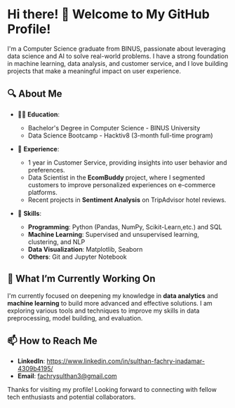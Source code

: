# Hi there! 👋 Welcome to My GitHub Profile!

I'm a Computer Science graduate from BINUS, passionate about leveraging data science and AI to solve real-world problems. I have a strong foundation in machine learning, data analysis, and customer service, and I love building projects that make a meaningful impact on user experience.

## 🔍 About Me

- 👨‍🎓 **Education**: 
  - Bachelor's Degree in Computer Science - BINUS University
  - Data Science Bootcamp - Hacktiv8 (3-month full-time program)

- 💼 **Experience**: 
  - 1 year in Customer Service, providing insights into user behavior and preferences.
  - Data Scientist in the **EcomBuddy** project, where I segmented customers to improve personalized experiences on e-commerce platforms.
  - Recent projects in **Sentiment Analysis** on TripAdvisor hotel reviews.

- 🔧 **Skills**: 
  - **Programming**: Python (Pandas, NumPy, Scikit-Learn,etc.) and SQL
  - **Machine Learning**: Supervised and unsupervised learning, clustering, and NLP
  - **Data Visualization**: Matplotlib, Seaborn
  - **Others**: Git and Jupyter Notebook

## 🌱 What I’m Currently Working On

I'm currently focused on deepening my knowledge in **data analytics** and **machine learning** to build more advanced and effective solutions. I am exploring various tools and techniques to improve my skills in data preprocessing, model building, and evaluation.

## 📫 How to Reach Me

- **LinkedIn**: https://www.linkedin.com/in/sulthan-fachry-inadamar-4309b4195/
- **Email**: fachrysulthan3@gmail.com

Thanks for visiting my profile! Looking forward to connecting with fellow tech enthusiasts and potential collaborators.
